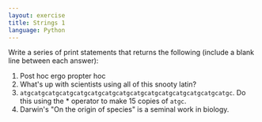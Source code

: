 ```yaml
---
layout: exercise
title: Strings 1
language: Python
---
```


Write a series of print statements that returns the following (include a
blank line between each answer):

1. Post hoc ergo propter hoc
2. What's up with scientists using all of this snooty latin?
3. `atgcatgcatgcatgcatgcatgcatgcatgcatgcatgcatgcatgcatgcatgcatgc`. Do this using
   the \* operator to make 15 copies of `atgc`.
4. Darwin's "On the origin of species" is a seminal work in biology.
